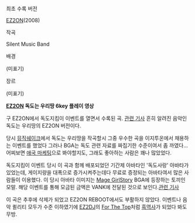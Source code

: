 최초 수록 버전

[EZ2ON](EZ2ON.md)(2008)

작곡

Silent Music Band

배경

(미표기)

장르

(미표기)

  
  

**[EZ2ON](EZ2ON.md) 독도는 우리땅 6key 플레이 영상**

구 EZ2ON에서 독도지킴이 이벤트를 열면서 수록된 곡. [관련
기사](http://www.qmud.com/v3.5/game_news_view.htm?no=23305) 흔히 알려진 음악인 독도는 우리땅의
EZ2ON 버전이다.

당시 [뮤직쉐이크](%EB%AE%A4%EC%A7%81%EC%89%90%EC%9D%B4%ED%81%AC.md)에서 독도는 우리땅을
작곡할시 그중 우수한 곡을 이지투온에서 채용하는 이벤트를 했었다 그러나 BGA는 독도 관련 자료를 짜집기한 수준이여서 좀 까였다...
어찌보면 [애국 마케팅](%EC%95%A0%EA%B5%AD%20%EB%A7%88%EC%BC%80%ED%8C%85.md)으로 봐야할지도,
그래도 좋아하는 사람은 꽤나 많았었다.

독도지킴이 이벤트 당시 이 곡과 함께 배포되었던 기간제 아바타인 '독도사랑' 아바타가 있었는데, 게이지량을 대폭으로 증가시켜주는데다 무료로
증정되는 아바타여서 많은 사람들이 이용했다. 이 당시 아바타 이미지는 [Mage GirlStory](Mage%20Girl%20Story.md) BGA에 등장하는 토끼인 모말. 해당 이벤트를 통해 모금된 금액은 VANK에
전달된 것으로 보인다.[관련
기사](http://www.gamemeca.com/pc/news_view.html?seq=16&ymd=20081104)

이 곡은 추후에 삭제가 되었고 EZ2ON REBOOT에서도 부활하지 않았다. 이벤트나 음악 퀼리티 모두가 수준 이하였기에
[EZ2DJ](EZ2DJ.md)의 [For The Top](For%20The%20Top.md)처럼
[흑역사](%ED%9D%91%EC%97%AD%EC%82%AC.md)가 되었다 봐도 무방.

